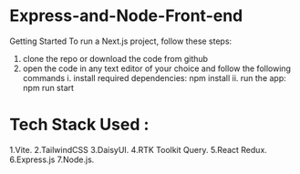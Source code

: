 # Express-and-Node-Front-end

Getting Started
To run a Next.js project, follow these steps:
1. clone the repo or download the code from github
2. open the code in any text editor of your choice and follow the following commands
    i. install required dependencies:
        npm install
    ii. run the app:
        npm run start


# Tech Stack Used : 
  1.Vite.
  2.TailwindCSS
  3.DaisyUI.
  4.RTK Toolkit Query.
  5.React Redux.
  6.Express.js
  7.Node.js.
  


